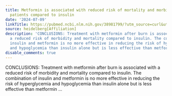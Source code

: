 ```yaml
---
title: Metformin is associated with reduced risk of mortality and morbidity in burn
  patients compared to insulin
date: '2024-07-09'
linkTitle: https://pubmed.ncbi.nlm.nih.gov/38981799/?utm_source=curl&utm_medium=rss&utm_campaign=pubmed-2&utm_content=1FakS-2QOkCT8HsMOQP1bCRQ4YzyumYOmxmF0moLsQ3dFB1E9V&fc=20220326224207&ff=20240710182341&v=2.18.0.post9+e462414
source: heidelberg[Affiliation]
description: 'CONCLUSIONS: Treatment with metformin after burn is associated with
  a reduced risk of morbidity and mortality compared to insulin. The combination of
  insulin and metformin is no more effective in reducing the risk of hyperglycemia
  and hypoglycemia than insulin alone but is less effective than metformin ...'
disable_comments: true
---
```

CONCLUSIONS: Treatment with metformin after burn is associated with a reduced risk of morbidity and mortality compared to insulin. The combination of insulin and metformin is no more effective in reducing the risk of hyperglycemia and hypoglycemia than insulin alone but is less effective than metformin ...